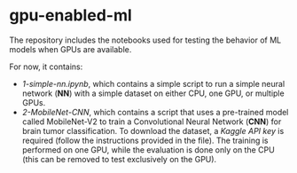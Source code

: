 # gpu-enabled-ml
The repository includes the notebooks used for testing the behavior of ML models when GPUs are available.

For now, it contains:

- *1-simple-nn.ipynb*, which contains a simple script to run a simple neural network (**NN**) with a simple dataset on either CPU, one GPU, or multiple GPUs.
- *2-MobileNet-CNN*, which contains a script that uses a pre-trained model called MobileNet-V2 to train a Convolutional Neural Network (**CNN**) for brain tumor classification. To download the dataset, a *Kaggle API key* is required (follow the instructions provided in the file). The training is performed on one GPU, while the evaluation is done only on the CPU (this can be removed to test exclusively on the GPU).
